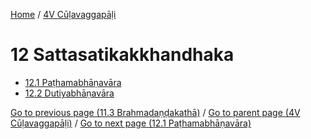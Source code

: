 
[Home](/) / [4V Cūḷavaggapāḷi](/tipitaka/4V.md)

# 12 Sattasatikakkhandhaka

* [12.1 Paṭhamabhāṇavāra](/tipitaka/4V/12/12.1.md)
* [12.2 Dutiyabhāṇavāra](/tipitaka/4V/12/12.2.md)

[Go to previous page (11.3 Brahmadaṇḍakathā)](/tipitaka/4V/11/11.3.md) / [Go to parent page (4V Cūḷavaggapāḷi)](/tipitaka/4V/0.md) / [Go to next page (12.1 Paṭhamabhāṇavāra)](/tipitaka/4V/12/12.1.md)


